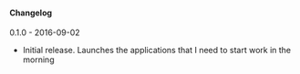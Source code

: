 #### Changelog

0.1.0 - 2016-09-02
- Initial release. Launches the applications that I need to start work in the morning
